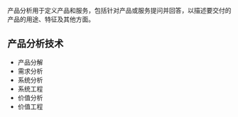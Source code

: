 产品分析用于定义产品和服务，包括针对产品或服务提问并回答，以描述要交付的产品的用途、特征及其他方面。

## 产品分析技术
+ 产品分解
+ 需求分析
+ 系统分析
+ 系统工程
+ 价值分析
+ 价值工程